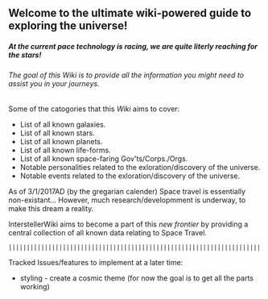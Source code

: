 ## Welcome to the ultimate wiki-powered guide to exploring the universe!

##### At the current pace technology is racing, we are quite literly reaching for the stars!

###### The goal of this _Wiki_ is to provide all the information you might need to assist you in your journeys. 

Some of the catogories that this _Wiki_ aims to cover:

- List of all known galaxies.
- List of all known stars.
- List of all known planets.
- List of all known life-forms.
- List of all known space-faring Gov'ts/Corps./Orgs.
- Notable personalities related to the exloration/discovery of the universe.
- Notable events related to the exloration/discovery of the universe.




As of 3/1/2017AD (by the gregarian calender) Space travel is essentially non-existant...
However, much research/developmment is underway, to make this dream a reality.

InterstellerWiki aims to become a part of this _new frontier_ by providing a central 
collection of all known data relating to Space Travel.

~~~~~~~~~~~~~~~~~~~~~~~~~~~~~~~~~~~~~~~~~~~~~~~~~~~~~~~~~~~~~~~~~~~~~~~~~~~~~~~~
||||||||||||||||||||||||||||||||||||||||||||||||||||||||||||||||||||||||||||||||
~~~~~~~~~~~~~~~~~~~~~~~~~~~~~~~~~~~~~~~~~~~~~~~~~~~~~~~~~~~~~~~~~~~~~~~~~~~~~~~~

Tracked Issues/features to implement at a later time:

- styling - create a cosmic theme (for now the goal is to get all the parts working)